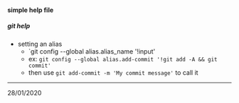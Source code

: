 #### simple help file
##### git help
- setting an alias  
    - `git config --global alias.alias_name '!input'    
    - ex: `git config --global alias.add-commit '!git add -A && git commit'`    
    - then use `git add-commit -m 'My commit message'` to call it
---
28/01/2020

